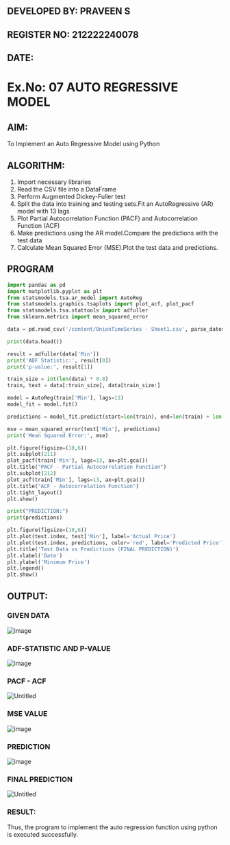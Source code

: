 ## DEVELOPED BY: PRAVEEN S
## REGISTER NO: 212222240078
## DATE:

# Ex.No: 07                                       AUTO REGRESSIVE MODEL

## AIM:
To Implement an Auto Regressive Model using Python
## ALGORITHM:
1. Import necessary libraries
2. Read the CSV file into a DataFrame
3. Perform Augmented Dickey-Fuller test
4. Split the data into training and testing sets.Fit an AutoRegressive (AR) model with 13 lags
5. Plot Partial Autocorrelation Function (PACF) and Autocorrelation Function (ACF)
6. Make predictions using the AR model.Compare the predictions with the test data
7. Calculate Mean Squared Error (MSE).Plot the test data and predictions.
## PROGRAM
```python
import pandas as pd
import matplotlib.pyplot as plt
from statsmodels.tsa.ar_model import AutoReg
from statsmodels.graphics.tsaplots import plot_acf, plot_pacf
from statsmodels.tsa.stattools import adfuller
from sklearn.metrics import mean_squared_error

data = pd.read_csv('/content/OnionTimeSeries - Sheet1.csv', parse_dates=['Date'], index_col='Date')

print(data.head())

result = adfuller(data['Min'])
print('ADF Statistic:', result[0])
print('p-value:', result[1])

train_size = int(len(data) * 0.8)
train, test = data[:train_size], data[train_size:]

model = AutoReg(train['Min'], lags=13)
model_fit = model.fit()

predictions = model_fit.predict(start=len(train), end=len(train) + len(test) - 1, dynamic=False)

mse = mean_squared_error(test['Min'], predictions)
print('Mean Squared Error:', mse)

plt.figure(figsize=(10,6))
plt.subplot(211)
plot_pacf(train['Min'], lags=13, ax=plt.gca())
plt.title("PACF - Partial Autocorrelation Function")
plt.subplot(212)
plot_acf(train['Min'], lags=13, ax=plt.gca())
plt.title("ACF - Autocorrelation Function")
plt.tight_layout()
plt.show()

print("PREDICTION:")
print(predictions)

plt.figure(figsize=(10,6))
plt.plot(test.index, test['Min'], label='Actual Price')
plt.plot(test.index, predictions, color='red', label='Predicted Price')
plt.title('Test Data vs Predictions (FINAL PREDICTION)')
plt.xlabel('Date')
plt.ylabel('Minimum Price')
plt.legend()
plt.show()
```
## OUTPUT:

### GIVEN DATA
![image](https://github.com/user-attachments/assets/0d6ad502-acee-4ca3-bee8-39752d95cb82)

### ADF-STATISTIC AND P-VALUE
![image](https://github.com/user-attachments/assets/34e0d6b2-4edd-4449-a8d8-32579924a9fc)


### PACF - ACF
![Untitled](https://github.com/user-attachments/assets/8f1a9e93-d5bf-4afb-bd44-cb3025f9afa5)

### MSE VALUE
![image](https://github.com/user-attachments/assets/f33a7fd5-94ad-44c9-9161-fb70e4130a5f)


### PREDICTION
![image](https://github.com/user-attachments/assets/238165a2-42b6-4b36-a104-e215f3b0adcd)

### FINAL PREDICTION
![Untitled](https://github.com/user-attachments/assets/097027e3-63bb-4cff-aa58-bdc32c574d7d)


### RESULT:
Thus, the program to implement the auto regression function using python is executed successfully.
